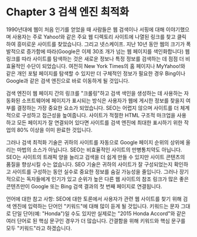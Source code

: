# Chapter 3 검색 엔진 최적화

1990년대에 웹이 처음 인기를 얻었을 때 사람들은 웹 검색이나 서핑에 대해 이야기했으며 사용자는 주로 Yahoo!와 같은 주요 웹 디렉토리 사이트에 나열된 링크를 찾고 클릭하여 흥미로운 사이트를 찾았습니다. 그리고 넷스케이프. 지난 10년 동안 웹의 크기가 폭발적으로 증가함에 따라(Google은 이제 30조 개가 넘는 웹 페이지를 색인화합니다) 웹 링크를 따라 사이트를 탐색하는 것은 새로운 정보나 특정 정보를 검색하는 데 점점 더 비효율적인 수단이 되었습니다. 여전히 New York Times의 홈 페이지나 MyYahoo!와 같은 개인 포털 페이지를 탐색할 수 있지만 더 구체적인 정보가 필요한 경우 Bing이나 Google과 같은 검색 엔진으로 바로 이동하게 될 것입니다.

검색 엔진이 웹 페이지 간의 링크를 "크롤링"하고 검색 색인을 생성하는 데 사용하는 자동화된 소프트웨어에 페이지가 표시되는 방식은 사용자가 웹에 게시한 정보를 찾을지 여부를 결정하는 가장 중요한 요소가 되었습니다. SEO는 어렵지 않으며 사이트를 더 체계적으로 구성하고 접근성을 높여줍니다. 사이트가 적절한 HTML 구조적 마크업을 사용하고 모든 페이지가 잘 연결되어 있다면 사이트를 검색 엔진에 최대한 표시하기 위한 작업의 80% 이상을 이미 완료한 것입니다.

그러나 검색 최적화 기술은 귀하의 사이트를 자동으로 Google 페이지 순위의 상위에 올리는 마법의 소스가 아닙니다. SEO는 비효율적인 사이트의 만병통치약도 아닙니다. SEO는 사이트의 트래픽 양을 늘리고 검색을 더 쉽게 만들 수 있지만 사이트 콘텐츠의 품질을 향상시킬 수는 없습니다. SEO 기술은 귀하의 사이트가 잘 구성되었는지 확인하고 사이트를 구성하는 동안 실수로 중요한 정보를 숨길 가능성을 줄입니다. 그러나 장기적으로는 독자들에게 인기가 있고 순위가 높은 다른 웹 사이트의 참조 링크가 많은 좋은 콘텐츠만이 Google 또는 Bing 검색 결과의 첫 번째 페이지로 연결됩니다.

언어에 대한 참고 사항: SEO에 대한 토론에서 사용자가 관련 웹 사이트를 찾기 위해 검색 엔진에 입력하는 단어인 "키워드"에 대해 많이 듣게 될 것입니다. 키워드는 문자 그대로 단일 단어(예: "Honda")일 수도 있지만 실제로는 "2015 Honda Accord"와 같은 여러 단어로 된 핵심 문구인 경우가 더 많습니다. 간결함을 위해 키워드와 핵심 문구를 모두 "키워드"라고 하겠습니다.
